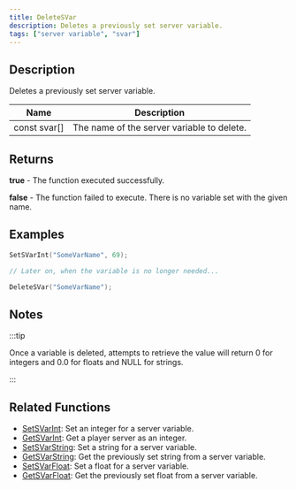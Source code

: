 ```yaml
---
title: DeleteSVar
description: Deletes a previously set server variable.
tags: ["server variable", "svar"]
---
```


## Description

Deletes a previously set server variable.

| Name         | Description                                |
| ------------ | ------------------------------------------ |
| const svar[] | The name of the server variable to delete. |

## Returns

**true** - The function executed successfully.

**false** - The function failed to execute. There is no variable set with the given name.

## Examples

```c
SetSVarInt("SomeVarName", 69);

// Later on, when the variable is no longer needed...

DeleteSVar("SomeVarName");
```

## Notes

:::tip

Once a variable is deleted, attempts to retrieve the value will return 0 for integers and 0.0 for floats and NULL for strings.

:::

## Related Functions

- [SetSVarInt](SetSVarInt): Set an integer for a server variable.
- [GetSVarInt](GetSVarInt): Get a player server as an integer.
- [SetSVarString](SetSVarString): Set a string for a server variable.
- [GetSVarString](GetSVarString): Get the previously set string from a server variable.
- [SetSVarFloat](SetSVarFloat): Set a float for a server variable.
- [GetSVarFloat](GetSVarFloat): Get the previously set float from a server variable.
